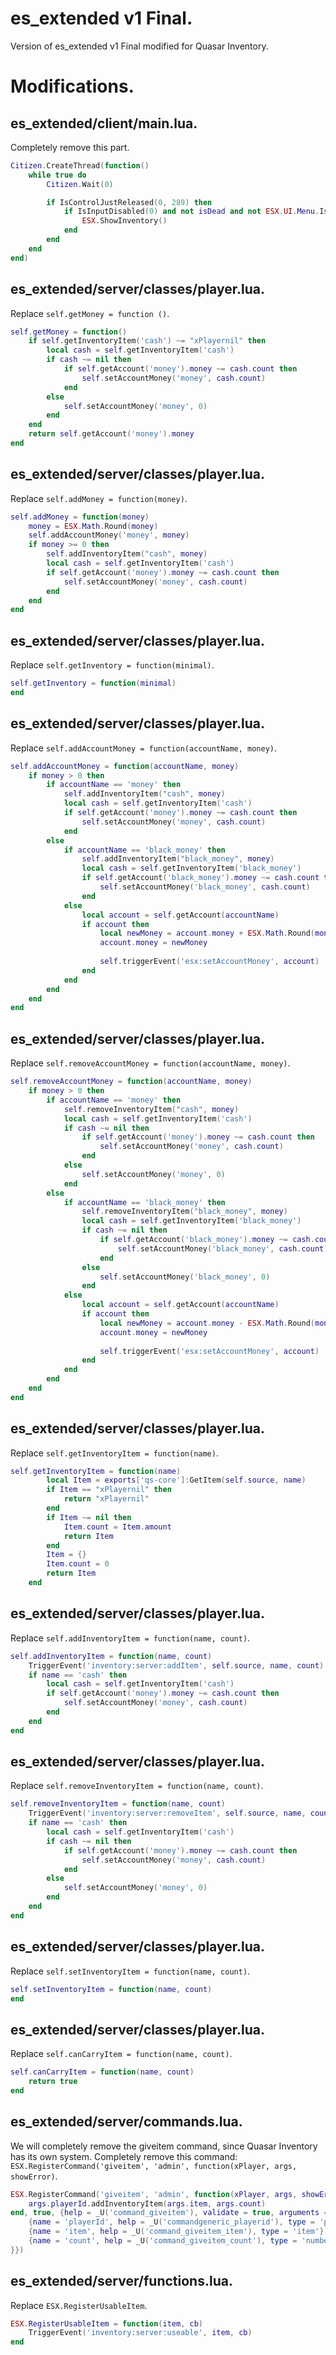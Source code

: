 # es_extended v1 Final.
Version of es_extended v1 Final modified for Quasar Inventory.

# Modifications.
## es_extended/client/main.lua.
Completely remove this part.

```lua
Citizen.CreateThread(function()
	while true do
		Citizen.Wait(0)

		if IsControlJustReleased(0, 289) then
			if IsInputDisabled(0) and not isDead and not ESX.UI.Menu.IsOpen('default', 'es_extended', 'inventory') then
				ESX.ShowInventory()
			end
		end
	end
end)
```

## es_extended/server/classes/player.lua.
Replace `self.getMoney = function ()`.

```lua
self.getMoney = function()
	if self.getInventoryItem('cash') ~= "xPlayernil" then
		local cash = self.getInventoryItem('cash')
		if cash ~= nil then
			if self.getAccount('money').money ~= cash.count then
				self.setAccountMoney('money', cash.count)
			end
		else
			self.setAccountMoney('money', 0)
		end
	end
	return self.getAccount('money').money
end
```



## es_extended/server/classes/player.lua.
Replace `self.addMoney = function(money)`.

```lua
self.addMoney = function(money)
	money = ESX.Math.Round(money)
	self.addAccountMoney('money', money)
	if money >= 0 then
		self.addInventoryItem("cash", money)
		local cash = self.getInventoryItem('cash')
		if self.getAccount('money').money ~= cash.count then
			self.setAccountMoney('money', cash.count) 
		end
	end
end
```



## es_extended/server/classes/player.lua.
Replace `self.getInventory = function(minimal)`.

```lua
self.getInventory = function(minimal)
end
```



## es_extended/server/classes/player.lua.
Replace `self.addAccountMoney = function(accountName, money)`.

```lua
self.addAccountMoney = function(accountName, money)
	if money > 0 then
		if accountName == 'money' then
			self.addInventoryItem("cash", money)
			local cash = self.getInventoryItem('cash')
			if self.getAccount('money').money ~= cash.count then
				self.setAccountMoney('money', cash.count)
			end
		else
			if accountName == 'black_money' then
				self.addInventoryItem("black_money", money)
				local cash = self.getInventoryItem('black_money')
				if self.getAccount('black_money').money ~= cash.count then
					self.setAccountMoney('black_money', cash.count)
				end
			else
				local account = self.getAccount(accountName)
				if account then
					local newMoney = account.money + ESX.Math.Round(money)
					account.money = newMoney
		
					self.triggerEvent('esx:setAccountMoney', account)
				end
			end
		end
	end
end
```



## es_extended/server/classes/player.lua.
Replace `self.removeAccountMoney = function(accountName, money)`.

```lua
self.removeAccountMoney = function(accountName, money)
	if money > 0 then
		if accountName == 'money' then
			self.removeInventoryItem("cash", money)
			local cash = self.getInventoryItem('cash')
			if cash ~= nil then
				if self.getAccount('money').money ~= cash.count then
					self.setAccountMoney('money', cash.count)
				end
			else
				self.setAccountMoney('money', 0)
			end
		else
			if accountName == 'black_money' then
				self.removeInventoryItem("black_money", money)
				local cash = self.getInventoryItem('black_money')
				if cash ~= nil then
					if self.getAccount('black_money').money ~= cash.count then
						self.setAccountMoney('black_money', cash.count)
					end
				else
					self.setAccountMoney('black_money', 0)
				end
			else
				local account = self.getAccount(accountName)
				if account then
					local newMoney = account.money - ESX.Math.Round(money)
					account.money = newMoney
	
					self.triggerEvent('esx:setAccountMoney', account)
				end
			end
		end
	end
end
```


## es_extended/server/classes/player.lua.
Replace `self.getInventoryItem = function(name)`.

```lua
self.getInventoryItem = function(name)
        local Item = exports['qs-core']:GetItem(self.source, name)
        if Item == "xPlayernil" then
            return "xPlayernil"
        end
        if Item ~= nil then
            Item.count = Item.amount
            return Item
        end
        Item = {}
        Item.count = 0
        return Item
    end
```



## es_extended/server/classes/player.lua.
Replace `self.addInventoryItem = function(name, count)`.

```lua
self.addInventoryItem = function(name, count)
	TriggerEvent('inventory:server:addItem', self.source, name, count)
	if name == 'cash' then
		local cash = self.getInventoryItem('cash')
		if self.getAccount('money').money ~= cash.count then
			self.setAccountMoney('money', cash.count)
		end
	end
end
```



## es_extended/server/classes/player.lua.
Replace `self.removeInventoryItem = function(name, count)`.

```lua
self.removeInventoryItem = function(name, count)
	TriggerEvent('inventory:server:removeItem', self.source, name, count)
	if name == 'cash' then
		local cash = self.getInventoryItem('cash')
		if cash ~= nil then
			if self.getAccount('money').money ~= cash.count then
				self.setAccountMoney('money', cash.count)
			end
		else
			self.setAccountMoney('money', 0)
		end
	end
end
```



## es_extended/server/classes/player.lua.
Replace `self.setInventoryItem = function(name, count)`.

```lua
self.setInventoryItem = function(name, count)
end
```



## es_extended/server/classes/player.lua.
Replace `self.canCarryItem = function(name, count)`.

```lua
self.canCarryItem = function(name, count)
	return true
end
```



## es_extended/server/commands.lua.
We will completely remove the giveitem command, since Quasar Inventory has its own system.
Completely remove this command: `ESX.RegisterCommand('giveitem', 'admin', function(xPlayer, args, showError)`.

```lua
ESX.RegisterCommand('giveitem', 'admin', function(xPlayer, args, showError)
	args.playerId.addInventoryItem(args.item, args.count)
end, true, {help = _U('command_giveitem'), validate = true, arguments = {
	{name = 'playerId', help = _U('commandgeneric_playerid'), type = 'player'},
	{name = 'item', help = _U('command_giveitem_item'), type = 'item'},
	{name = 'count', help = _U('command_giveitem_count'), type = 'number'}
}})
```

## es_extended/server/functions.lua.
Replace `ESX.RegisterUsableItem`.

```lua
ESX.RegisterUsableItem = function(item, cb)
	TriggerEvent('inventory:server:useable', item, cb)
end
```
